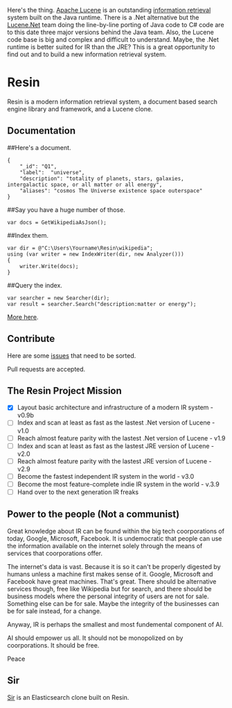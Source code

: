Here's the thing. [Apache Lucene](https://lucene.apache.org/) is an outstanding [information retrieval](https://en.wikipedia.org/wiki/Information_retrieval) system built on the Java runtime. There is a .Net alternative but the [Lucene.Net](https://lucenenet.apache.org/) team doing the line-by-line porting of Java code to C# code are to this date three major versions behind the Java team. Also, the Lucene code base is big and complex and difficult to understand. Maybe, the .Net runtime is better suited for IR than the JRE? This is a great opportunity to find out and to build a new information retrieval system.

# Resin

Resin is a modern information retrieval system, a document based search engine library and framework, and a Lucene clone.

## Documentation

##Here's a document.

	{
		"_id": "Q1",
		"label":  "universe",
		"description": "totality of planets, stars, galaxies, intergalactic space, or all matter or all energy",
		"aliases": "cosmos The Universe existence space outerspace"
	}

##Say you have a huge number of those.
	
	var docs = GetWikipediaAsJson();

##Index them.

	var dir = @"C:\Users\Yourname\Resin\wikipedia";
	using (var writer = new IndexWriter(dir, new Analyzer()))
	{
		writer.Write(docs);
	}

##Query the index.
<a name="inproc" id="inproc"></a>

	var searcher = new Searcher(dir);
	var result = searcher.Search("description:matter or energy");

[More here](https://github.com/kreeben/resin/wiki). 

## Contribute

Here are some [issues](https://github.com/kreeben/resin/issues) that need to be sorted.

Pull requests are accepted.

## The Resin Project Mission

- [x] Layout basic architecture and infrastructure of a modern IR system - v0.9b
- [ ] Index and scan at least as fast as the lastest .Net version of Lucene - v1.0
- [ ] Reach almost feature parity with the lastest .Net version of Lucene - v1.9
- [ ] Index and scan at least as fast as the lastest JRE version of Lucene - v2.0
- [ ] Reach almost feature parity with the lastest JRE version of Lucene - v2.9
- [ ] Become the fastest independent IR system in the world - v3.0
- [ ] Become the most feature-complete indie IR system in the world - v.3.9
- [ ] Hand over to the next generation IR freaks

## Power to the people (Not a communist)

Great knowledge about IR can be found within the big tech coorporations of today, Google, Microsoft, Facebook. It is undemocratic that people can use the information available on the internet solely through the means of services that coorporations offer.

The internet's data is vast. Because it is so it can't be properly digested by humans unless a machine first makes sense of it. Google, Microsoft and Facebook have great machines. That's great. There should be alternative services though, free like Wikipedia but for search, and there should be business models where the personal integrity of users are not for sale. Something else can be for sale. Maybe the integrity of the businesses can be for sale instead, for a change.

Anyway, IR is perhaps the smallest and most fundemental component of AI.

AI should empower us all. It should not be monopolized on by coorporations. It should be free.

Peace

## Sir

[Sir](https://github.com/kreeben/sir) is an Elasticsearch clone built on Resin.
